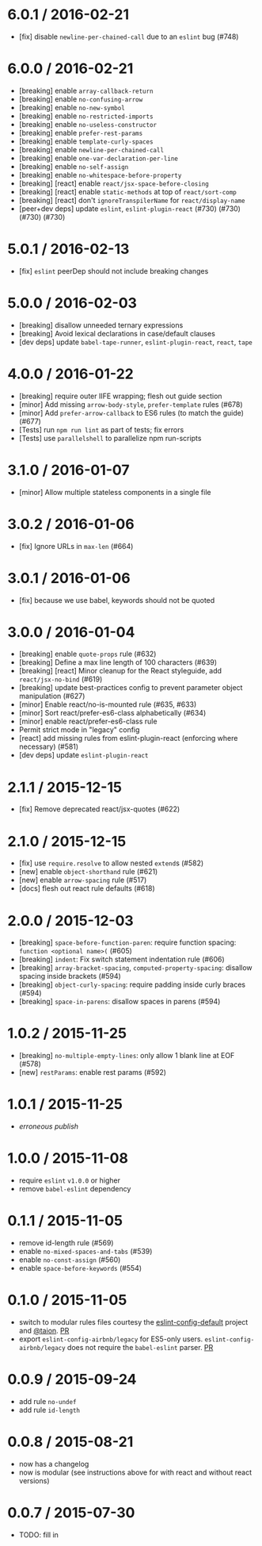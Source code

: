 6.0.1 / 2016-02-21
==================
- [fix] disable `newline-per-chained-call` due to an `eslint` bug (#748)

6.0.0 / 2016-02-21
==================
- [breaking] enable `array-callback-return`
- [breaking] enable `no-confusing-arrow`
- [breaking] enable `no-new-symbol`
- [breaking] enable `no-restricted-imports`
- [breaking] enable `no-useless-constructor`
- [breaking] enable `prefer-rest-params`
- [breaking] enable `template-curly-spaces`
- [breaking] enable `newline-per-chained-call`
- [breaking] enable `one-var-declaration-per-line`
- [breaking] enable `no-self-assign`
- [breaking] enable `no-whitespace-before-property`
- [breaking] [react] enable `react/jsx-space-before-closing`
- [breaking] [react] enable `static-methods` at top of `react/sort-comp`
- [breaking] [react] don't `ignoreTranspilerName` for `react/display-name`
- [peer+dev deps] update `eslint`, `eslint-plugin-react` (#730) (#730) (#730) (#730)

5.0.1 / 2016-02-13
==================
 - [fix] `eslint` peerDep should not include breaking changes

5.0.0 / 2016-02-03
==================
 - [breaking] disallow unneeded ternary expressions
 - [breaking] Avoid lexical declarations in case/default clauses
 - [dev deps] update `babel-tape-runner`, `eslint-plugin-react`, `react`, `tape`

4.0.0 / 2016-01-22
==================
 - [breaking] require outer IIFE wrapping; flesh out guide section
 - [minor] Add missing `arrow-body-style`, `prefer-template` rules (#678)
 - [minor] Add `prefer-arrow-callback` to ES6 rules (to match the guide) (#677)
 - [Tests] run `npm run lint` as part of tests; fix errors
 - [Tests] use `parallelshell` to parallelize npm run-scripts

3.1.0 / 2016-01-07
==================
 - [minor] Allow multiple stateless components in a single file

3.0.2 / 2016-01-06
==================
 - [fix] Ignore URLs in `max-len` (#664)

3.0.1 / 2016-01-06
==================
 - [fix] because we use babel, keywords should not be quoted

3.0.0 / 2016-01-04
==================
 - [breaking] enable `quote-props` rule (#632)
 - [breaking] Define a max line length of 100 characters (#639)
 - [breaking] [react] Minor cleanup for the React styleguide, add `react/jsx-no-bind` (#619)
 - [breaking] update best-practices config to prevent parameter object manipulation (#627)
 - [minor] Enable react/no-is-mounted rule (#635, #633)
 - [minor] Sort react/prefer-es6-class alphabetically (#634)
 - [minor] enable react/prefer-es6-class rule
 - Permit strict mode in "legacy" config
 - [react] add missing rules from eslint-plugin-react (enforcing where necessary) (#581)
 - [dev deps] update `eslint-plugin-react`

2.1.1 / 2015-12-15
==================
 - [fix] Remove deprecated react/jsx-quotes (#622)

2.1.0 / 2015-12-15
==================
 - [fix] use `require.resolve` to allow nested `extend`s (#582)
 - [new] enable `object-shorthand` rule (#621)
 - [new] enable `arrow-spacing` rule (#517)
 - [docs] flesh out react rule defaults (#618)

2.0.0 / 2015-12-03
==================
 - [breaking] `space-before-function-paren`: require function spacing: `function <optional name>(` (#605)
 - [breaking] `indent`: Fix switch statement indentation rule (#606)
 - [breaking] `array-bracket-spacing`, `computed-property-spacing`: disallow spacing inside brackets (#594)
 - [breaking] `object-curly-spacing`: require padding inside curly braces (#594)
 - [breaking] `space-in-parens`: disallow spaces in parens (#594)

1.0.2 / 2015-11-25
==================
 - [breaking] `no-multiple-empty-lines`: only allow 1 blank line at EOF (#578)
 - [new] `restParams`: enable rest params (#592)

1.0.1 / 2015-11-25
==================
 - *erroneous publish*

1.0.0 / 2015-11-08
==================
 - require `eslint` `v1.0.0` or higher
 - remove `babel-eslint` dependency

0.1.1 / 2015-11-05
==================
 - remove id-length rule (#569)
 - enable `no-mixed-spaces-and-tabs` (#539)
 - enable `no-const-assign` (#560)
 - enable `space-before-keywords` (#554)

0.1.0 / 2015-11-05
==================
 - switch to modular rules files courtesy the [eslint-config-default][ecd] project and [@taion][taion]. [PR][pr-modular]
 - export `eslint-config-airbnb/legacy` for ES5-only users. `eslint-config-airbnb/legacy` does not require the `babel-eslint` parser. [PR][pr-legacy]

0.0.9 / 2015-09-24
==================
- add rule `no-undef`
- add rule `id-length`

0.0.8 / 2015-08-21
==================
 - now has a changelog
 - now is modular (see instructions above for with react and without react versions)

0.0.7 / 2015-07-30
==================
 - TODO: fill in

[ecd]: https://github.com/walmartlabs/eslint-config-defaults
[taion]: https://github.com/taion
[pr-modular]: https://github.com/airbnb/javascript/pull/526
[pr-legacy]: https://github.com/airbnb/javascript/pull/527
